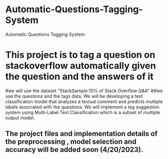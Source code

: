 # Automatic-Questions-Tagging-System
Automatic Questions Tagging System
# This project is to tag a question on stackoverflow  automatically given the question  and the answers of it
#we will use the dataset "StackSample:10% of Stack Overflow Q&A" 
##we use the questions and the tags data. We will be developing a text classification model that analyzes a textual comment and predicts multiple labels associated with the questions. We will implement a tag suggestion system using Multi-Label Text Classification which is a subset of multiple output model.


## The project files and implementation details of the preprocessing , model selection and accuracy will be added soon (4/20/2023).
